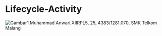 # Lifecycle-Activity
![Gambar1](http://imageshack.com/a/img921/5084/ZKGrlV.jpg)
Muhammad Anwari,XIIRPL5, 25, 4383/1281.070, SMK Telkom Malang

